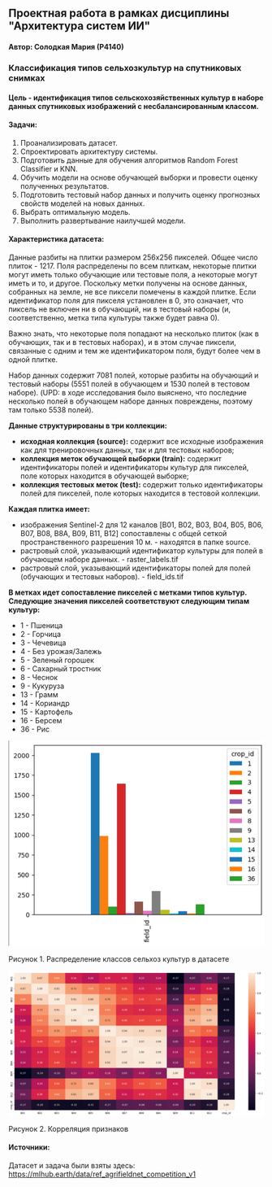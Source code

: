 ## Проектная работа в рамках дисциплины "Архитектура систем ИИ"

#### Автор: Солодкая Мария (Р4140)

### Классификация типов сельхозкультур на спутниковых снимках

#### Цель - идентификация типов сельскохозяйственных культур в наборе данных спутниковых изображений с несбалансированным классом.

#### Задачи:
1. Проанализировать датасет.
2. Спроектировать архитектуру системы.
3. Подготовить данные для обучения алгоритмов Random Forest Classifier и KNN.
4. Обучить модели на основе обучающей выборки и провести оценку полученных результатов.
5. Подготовить тестовый набор данных и получить оценку прогнозных свойств моделей на новых данных.
6. Выбрать оптимальную модель.
7. Выполнить развертывание наилучшей модели.

#### Характеристика датасета:

Данные разбиты на плитки размером 256x256 пикселей. Общее число плиток - 1217. Поля распределены по всем плиткам, некоторые плитки могут иметь только обучающие или тестовые поля, а некоторые могут иметь и то, и другое. Поскольку метки получены на основе данных, собранных на земле, не все пиксели помечены в каждой плитке. Если идентификатор поля для пикселя установлен в 0, это означает, что пиксель не включен ни в обучающий, ни в тестовый наборы (и, соответственно, метка типа культуры также будет равна 0).

Важно знать, что некоторые поля попадают на несколько плиток (как в обучающих, так и в тестовых наборах), и в этом случае пиксели, связанные с одним и тем же идентификатором поля, будут более чем в одной плитке. 

Набор данных содержит 7081 полей, которые разбиты на обучающий и тестовый наборы (5551 полей в обучающем и 1530 полей в тестовом наборе). (UPD: в ходе исследования было выяснено, что последние несколько полей в обучающем наборе данных повреждены, поэтому там только 5538 полей). 

**Данные структурированы в три коллекции:**
* **исходная коллекция (source):** содержит все исходные изображения как для тренировочных данных, так и для тестовых наборов;
* **коллекция меток обучающей выборки (train):** содержит идентификаторы полей и идентификаторы культур для пикселей, поле которых находится в обучающей выборке; 
* **коллекция тестовых меток (test):** содержит только идентификаторы полей для пикселей, поле которых находится в тестовой коллекции.

**Каждая плитка имеет:**
* изображения Sentinel-2 для 12 каналов [B01, B02, B03, B04, B05, B06, B07, B08, B8A, B09, B11, B12] сопоставлены с общей сеткой пространственного разрешения 10 м. - находятся в папке source.
* растровый слой, указывающий идентификатор культуры для полей в обучающем наборе данных. - raster_labels.tif
* растровый слой, указывающий идентификаторы полей для полей (обучающих и тестовых наборов). - field_ids.tif

**В метках идет сопоставление пикселей с метками типов культур. Следующие значения пикселей соответствуют следующим типам культур:**

* 1 - Пшеница
* 2 - Горчица
* 3 - Чечевица
* 4 - Без урожая/Залежь
* 5 - Зеленый горошек
* 6 - Сахарный тростник
* 8 - Чеснок
* 9 - Кукуруза
* 13 - Грамм
* 14 - Кориандр
* 15 - Картофель
* 16 - Берсем
* 36 - Рис

<img src="https://github.com/smlrdk/classification-crop-types/blob/main/class_distribution.png">

Рисунок 1. Распределение классов сельхоз культур в датасете


<img src="https://github.com/smlrdk/classification-crop-types/blob/main/feature_correlation.png">

Рисунок 2. Корреляция признаков

#### Источники:
Датасет и задача были взяты здесь: https://mlhub.earth/data/ref_agrifieldnet_competition_v1 
